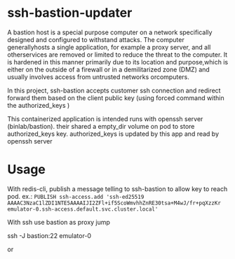 # ssh-bastion-updater

A bastion host is a special purpose computer on a network specifically designed and configured to withstand attacks. The computer generallyhosts a single application, for example a proxy server, and all otherservices are removed or limited to reduce the threat to the computer. It is hardened in this manner primarily due to its location and purpose,which is either on the outside of a firewall or in a demilitarized zone (DMZ) and usually involves access from untrusted networks orcomputers.

In this project, ssh-bastion accepts customer ssh connection and redirect forward them based on the client public key (using forced command within the authorized_keys )

This containerized application is intended runs with  openssh server (binlab/bastion). their shared a empty_dir volume on pod to store  authorized_keys key.
authorized_keys is updated by this app and read by openssh server

# Usage

With redis-cli, publish a message telling to ssh-bastion to allow key to reach pod. 
ex.: `PUBLISH ssh-access.add 'ssh-ed25519 AAAAC3NzaC1lZDI1NTE5AAAAIJI2ZFl+if5ScoWmvhhZnRE30tsa+M4wJ/fr+pqXzzKr emulator-0.ssh-access.default.svc.cluster.local'`

With ssh use bastion as proxy jump

ssh -J bastion:22 emulator-0

or 